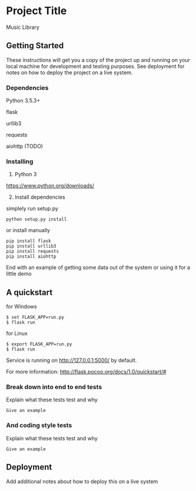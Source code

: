 # Project Title

Music Library

## Getting Started

These instructions will get you a copy of the project up and running on your local machine for development and testing purposes. See deployment for notes on how to deploy the project on a live system.

### Dependencies

Python 3.5.3+


flask

urllib3

requests

aiohttp (TODO)

### Installing

1. Python 3

https://www.python.org/downloads/


2. Install dependencies

simplely run setup.py

```
python setup.py install
```

or install manually

```
pip install flask
pip install urllib3
pip install requests
pip install aiohttp
```

End with an example of getting some data out of the system or using it for a little demo

## A quickstart


for Windows

```
$ set FLASK_APP=run.py
$ flask run
```

for Linux

```
$ export FLASK_APP=run.py
$ flask run
```

Service is running on http://127.0.0.1:5000/ by default.

For more information: http://flask.pocoo.org/docs/1.0/quickstart/#


### Break down into end to end tests

Explain what these tests test and why

```
Give an example
```

### And coding style tests

Explain what these tests test and why

```
Give an example
```

## Deployment

Add additional notes about how to deploy this on a live system

